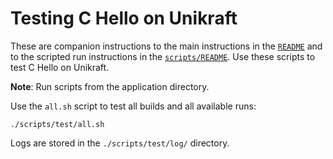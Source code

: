 # Testing C Hello on Unikraft

These are companion instructions to the main instructions in the [`README`](../../README.md) and to the scripted run instructions in the [`scripts/README`](../README.md).
Use these scripts to test C Hello on Unikraft.

**Note**: Run scripts from the application directory.

Use the `all.sh` script to test all builds and all available runs:

```console
./scripts/test/all.sh
```

Logs are stored in the `./scripts/test/log/` directory.
